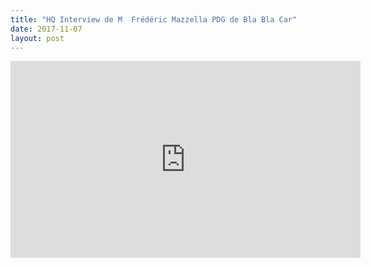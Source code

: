 ```yaml
---
title: "HQ Interview de M  Frédéric Mazzella PDG de Bla Bla Car"
date: 2017-11-07
layout: post
---
```


<iframe width="560" height="315" src="https://www.youtube.com/embed/hIPrI6DAF7w" frameborder="0" allowfullscreen></iframe>